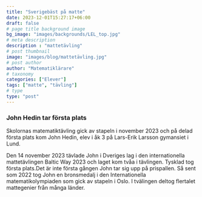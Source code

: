 ```yaml
---
title: "Sverigebäst på matte"
date: 2023-12-01T15:27:17+06:00
draft: false
# page title background image
bg_image: "images/backgrounds/LEL_top.jpg"
# meta description
description : "mattetävling"
# post thumbnail
image: "images/blog/mattetävling.jpg"
# post author
author: "Matematiklärare"
# taxonomy
categories: ["Elever"]
tags: ["matte", "tävling"]
# type
type: "post"
---
```


### John Hedin tar första plats

Skolornas matematiktävling gick av stapeln i november 2023 och på delad första plats kom John Hedin, elev i åk 3 på Lars-Erik Larsson gymansiet i Lund. 

Den 14 november 2023 tävlade John i Dveriges lag i den internationella mattetävlingen Baltic Way 2023 och laget kom tvåa i tävlingen. Tysklad tog första plats.Det är inte första gången John tar sig upp på prispallen. Så sent som 2022 tog John en bronsmedalj i den Internationella matematikolympiaden som gick av stapeln i Oslo. I tvälingen deltog flertalet mattegenier från många länder.
